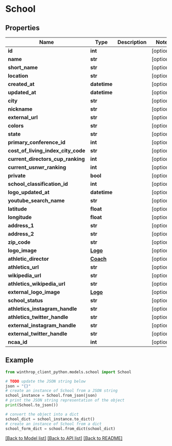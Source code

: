 # School


## Properties

Name | Type | Description | Notes
------------ | ------------- | ------------- | -------------
**id** | **int** |  | [optional] 
**name** | **str** |  | [optional] 
**short_name** | **str** |  | [optional] 
**location** | **str** |  | [optional] 
**created_at** | **datetime** |  | [optional] 
**updated_at** | **datetime** |  | [optional] 
**city** | **str** |  | [optional] 
**nickname** | **str** |  | [optional] 
**external_url** | **str** |  | [optional] 
**colors** | **str** |  | [optional] 
**state** | **str** |  | [optional] 
**primary_conference_id** | **int** |  | [optional] 
**cost_of_living_index_city_code** | **str** |  | [optional] 
**current_directors_cup_ranking** | **int** |  | [optional] 
**current_usnwr_ranking** | **int** |  | [optional] 
**private** | **bool** |  | [optional] 
**school_classification_id** | **int** |  | [optional] 
**logo_updated_at** | **datetime** |  | [optional] 
**youtube_search_name** | **str** |  | [optional] 
**latitude** | **float** |  | [optional] 
**longitude** | **float** |  | [optional] 
**address_1** | **str** |  | [optional] 
**address_2** | **str** |  | [optional] 
**zip_code** | **str** |  | [optional] 
**logo_image** | [**Logo**](Logo.md) |  | [optional] 
**athletic_director** | [**Coach**](Coach.md) |  | [optional] 
**athletics_url** | **str** |  | [optional] 
**wikipedia_url** | **str** |  | [optional] 
**athletics_wikipedia_url** | **str** |  | [optional] 
**external_logo_image** | [**Logo**](Logo.md) |  | [optional] 
**school_status** | **str** |  | [optional] 
**athletics_instagram_handle** | **str** |  | [optional] 
**athletics_twitter_handle** | **str** |  | [optional] 
**external_instagram_handle** | **str** |  | [optional] 
**external_twitter_handle** | **str** |  | [optional] 
**ncaa_id** | **int** |  | [optional] 

## Example

```python
from winthrop_client_python.models.school import School

# TODO update the JSON string below
json = "{}"
# create an instance of School from a JSON string
school_instance = School.from_json(json)
# print the JSON string representation of the object
print(School.to_json())

# convert the object into a dict
school_dict = school_instance.to_dict()
# create an instance of School from a dict
school_form_dict = school.from_dict(school_dict)
```
[[Back to Model list]](../README.md#documentation-for-models) [[Back to API list]](../README.md#documentation-for-api-endpoints) [[Back to README]](../README.md)


